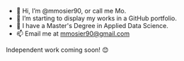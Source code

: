 - 👋 Hi, I’m @mmosier90, or call me Mo.
- 👀 I’m starting to display my works in a GitHub portfolio.
- 🌱 I have a Master's Degree in Applied Data Science.
- 📫 Email me at mmosier90@gmail.com

Independent work coming soon!  😊
